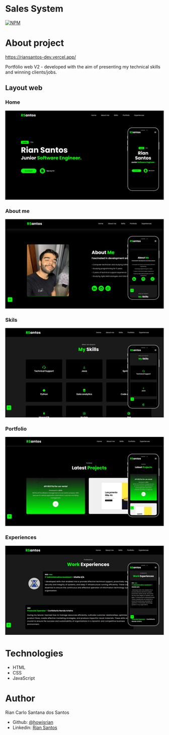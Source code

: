 # Sales System
[![NPM](https://img.shields.io/npm/l/react)](https://github.com/howisrian/Portfolio2/blob/main/LICENSE) 

# About project

https://riansantos-dev.vercel.app/


Portfólio web V2 - developed with the aim of presenting my technical skills and winning clients/jobs.



## Layout web

### Home
![Home section](./.github/home.jpg)

### About me
![About section](./.github/aboutme.jpg)

### Skils
![Skils section](./.github/skils.jpg)

### Portfolio
![Project section](./.github/portfolio.jpg)

### Experiences
![Experiences section](./.github/experiences.jpg)


# Technologies 
- HTML
- CSS
- JavaScript

# Author

Rian Carlo Santana dos Santos


- Github: [@howisrian](https://www.github.com/howisrian)
- Linkedin: [Rian Santos](https://www.linkedin.com/in/santos-rian/)
